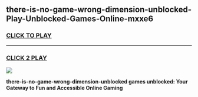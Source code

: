 
## there-is-no-game-wrong-dimension-unblocked-Play-Unblocked-Games-Online-mxxe6
<h3>
<a href="https://premium76.site?title=there-is-no-game-wrong-dimension-unblocked&ref=25A">CLICK TO PLAY</a></h3>
<hr>

<h3>
<a href="https://premium76.site?title=there-is-no-game-wrong-dimension-unblocked&ref=25A">CLICK 2 PLAY</a>
  
</h3>

<a href="https://premium76.site?title=there-is-no-game-wrong-dimension-unblocked&ref=25A"><img src="https://clearcache.store/games.png"></a>


**there-is-no-game-wrong-dimension-unblocked games unblocked: Your Gateway to Fun and Accessible Online Gaming**
